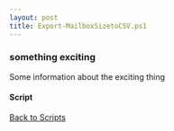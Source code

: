 ```yaml
---
layout: post
title: Export-MailboxSizetoCSV.ps1
---
```


### something exciting

Some information about the exciting thing

#### Script

<script src="https://gist-it.appspot.com/github.com/BanterBoy/scripts-blog/blob/master/PowerShell/scripts/Exchange/Export-MailboxSizetoCSV.ps1"></script>

<a href="/menu/_pages/scripts.html">Back to Scripts</a>

